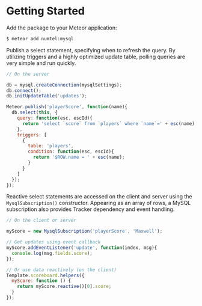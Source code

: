 # Getting Started

Add the package to your Meteor application:

```bash
$ meteor add numtel:mysql
```

Publish a select statement, specifying when to refresh the query. By utilizing triggers and a highly optimized update table, polling queries are very simple and run quickly.

```javascript
// On the server

db = mysql.createConnection(mysqlSettings);
db.connect();
db.initUpdateTable('updates');

Meteor.publish('playerScore', function(name){
  db.select(this, {
    query: function(esc, escId){
      return 'select `score` from `players` where `name`=' + esc(name);
    },
    triggers: [
      {
        table: 'players',
        condition: function(esc, escId){
          return '$ROW.name = ' + esc(name);
        }
      }
    ]
  });
});
```

Reactive select statements are accessed on the client and server using the `MysqlSubscription()` constructor. Appearing as an array of rows, a MySQL subscription also provides Tracker dependency and event handling.

```javascript
// On the client or server

myScore = new MysqlSubscription('playerScore', 'Maxwell');

// Get updates using event callback
myScore.addEventListener('update', function(index, msg){
  console.log(msg.fields.score);
});

// Or use data reactively (on the client)
Template.scoreboard.helpers({
  myScore: function () {
    return myScore.reactive()[0].score;
  }
});

```
